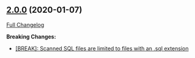 ## [2.0.0](https://ugate.github.io/sqler/tree/v2.0.0) (2020-01-07)
[Full Changelog](https://ugate.github.io/sqler/compare/v1.0.0...v2.0.0)


__Breaking Changes:__
* [[BREAK]: Scanned SQL files are limited to files with an .sql extension](https://ugate.github.io/sqler/commit/2ebc8fa9a372a9cddd1a4a179259b047261e3439)